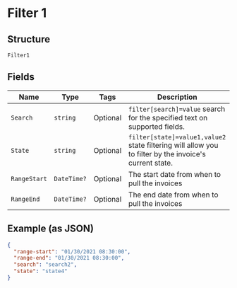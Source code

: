 
# Filter 1

## Structure

`Filter1`

## Fields

| Name | Type | Tags | Description |
|  --- | --- | --- | --- |
| `Search` | `string` | Optional | `filter[search]=value` search for the specified text on supported fields. |
| `State` | `string` | Optional | `filter[state]=value1,value2` state filtering will allow you to filter by the invoice's current state. |
| `RangeStart` | `DateTime?` | Optional | The start date from when to pull the invoices |
| `RangeEnd` | `DateTime?` | Optional | The end date from when to pull the invoices |

## Example (as JSON)

```json
{
  "range-start": "01/30/2021 08:30:00",
  "range-end": "01/30/2021 08:30:00",
  "search": "search2",
  "state": "state4"
}
```

